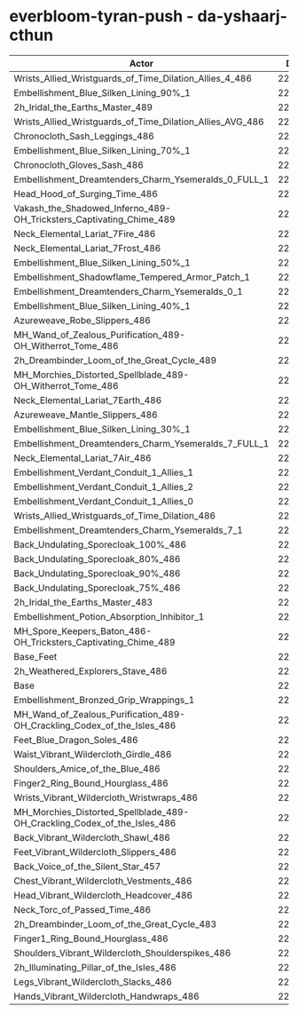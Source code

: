 # everbloom-tyran-push - da-yshaarj-cthun
| Actor | DPS | Increase |
|---|:---:|:---:|
|Wrists_Allied_Wristguards_of_Time_Dilation_Allies_4_486|227851|1.54%|
|Embellishment_Blue_Silken_Lining_90%_1|227634|1.44%|
|2h_Iridal_the_Earths_Master_489|227289|1.29%|
|Wrists_Allied_Wristguards_of_Time_Dilation_Allies_AVG_486|227235|1.27%|
|Chronocloth_Sash_Leggings_486|227093|1.20%|
|Embellishment_Blue_Silken_Lining_70%_1|226996|1.16%|
|Chronocloth_Gloves_Sash_486|226724|1.04%|
|Embellishment_Dreamtenders_Charm_Ysemeralds_0_FULL_1|226505|0.94%|
|Head_Hood_of_Surging_Time_486|226423|0.90%|
|Vakash_the_Shadowed_Inferno_489-OH_Tricksters_Captivating_Chime_489|226109|0.76%|
|Neck_Elemental_Lariat_7Fire_486|226058|0.74%|
|Neck_Elemental_Lariat_7Frost_486|225996|0.71%|
|Embellishment_Blue_Silken_Lining_50%_1|225989|0.71%|
|Embellishment_Shadowflame_Tempered_Armor_Patch_1|225846|0.65%|
|Embellishment_Dreamtenders_Charm_Ysemeralds_0_1|225824|0.64%|
|Embellishment_Blue_Silken_Lining_40%_1|225806|0.63%|
|Azureweave_Robe_Slippers_486|225763|0.61%|
|MH_Wand_of_Zealous_Purification_489-OH_Witherrot_Tome_486|225752|0.60%|
|2h_Dreambinder_Loom_of_the_Great_Cycle_489|225739|0.60%|
|MH_Morchies_Distorted_Spellblade_489-OH_Witherrot_Tome_486|225579|0.53%|
|Neck_Elemental_Lariat_7Earth_486|225551|0.51%|
|Azureweave_Mantle_Slippers_486|225483|0.48%|
|Embellishment_Blue_Silken_Lining_30%_1|225462|0.48%|
|Embellishment_Dreamtenders_Charm_Ysemeralds_7_FULL_1|225450|0.47%|
|Neck_Elemental_Lariat_7Air_486|225445|0.47%|
|Embellishment_Verdant_Conduit_1_Allies_1|225397|0.45%|
|Embellishment_Verdant_Conduit_1_Allies_2|225311|0.41%|
|Embellishment_Verdant_Conduit_1_Allies_0|225310|0.41%|
|Wrists_Allied_Wristguards_of_Time_Dilation_486|225207|0.36%|
|Embellishment_Dreamtenders_Charm_Ysemeralds_7_1|224970|0.26%|
|Back_Undulating_Sporecloak_100%_486|224967|0.25%|
|Back_Undulating_Sporecloak_80%_486|224881|0.22%|
|Back_Undulating_Sporecloak_90%_486|224868|0.21%|
|Back_Undulating_Sporecloak_75%_486|224824|0.19%|
|2h_Iridal_the_Earths_Master_483|224764|0.16%|
|Embellishment_Potion_Absorption_Inhibitor_1|224611|0.10%|
|MH_Spore_Keepers_Baton_486-OH_Tricksters_Captivating_Chime_489|224598|0.09%|
|Base_Feet|224562|0.07%|
|2h_Weathered_Explorers_Stave_486|224408|0.01%|
|Base|224396|0.00%|
|Embellishment_Bronzed_Grip_Wrappings_1|224354|-0.02%|
|MH_Wand_of_Zealous_Purification_489-OH_Crackling_Codex_of_the_Isles_486|224239|-0.07%|
|Feet_Blue_Dragon_Soles_486|224161|-0.10%|
|Waist_Vibrant_Wildercloth_Girdle_486|224068|-0.15%|
|Shoulders_Amice_of_the_Blue_486|224058|-0.15%|
|Finger2_Ring_Bound_Hourglass_486|224057|-0.15%|
|Wrists_Vibrant_Wildercloth_Wristwraps_486|224036|-0.16%|
|MH_Morchies_Distorted_Spellblade_489-OH_Crackling_Codex_of_the_Isles_486|223861|-0.24%|
|Back_Vibrant_Wildercloth_Shawl_486|223824|-0.25%|
|Feet_Vibrant_Wildercloth_Slippers_486|223815|-0.26%|
|Back_Voice_of_the_Silent_Star_457|223724|-0.30%|
|Chest_Vibrant_Wildercloth_Vestments_486|223684|-0.32%|
|Head_Vibrant_Wildercloth_Headcover_486|223679|-0.32%|
|Neck_Torc_of_Passed_Time_486|223653|-0.33%|
|2h_Dreambinder_Loom_of_the_Great_Cycle_483|223403|-0.44%|
|Finger1_Ring_Bound_Hourglass_486|223327|-0.48%|
|Shoulders_Vibrant_Wildercloth_Shoulderspikes_486|223315|-0.48%|
|2h_Illuminating_Pillar_of_the_Isles_486|223204|-0.53%|
|Legs_Vibrant_Wildercloth_Slacks_486|222841|-0.69%|
|Hands_Vibrant_Wildercloth_Handwraps_486|222568|-0.81%|
